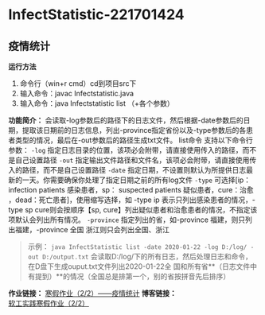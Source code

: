 # InfectStatistic-221701424
## 疫情统计

**运行方法**
1. 命令行（win+r cmd）cd到项目src下
2. 输入命令：javac Infectstatistic.java
3. 输入命令：java Infectstatistic list （+各个参数）

**功能简介：**
会读取-log参数后的路径下的日志文件，然后根据-date参数后的日期，提取该日期前的日志信息，列出-province指定省份以及-type参数后的各患者类型的情况，最后在-out参数后的路径生成txt文件。
list命令 支持以下命令行参数：
`-log` 指定日志目录的位置，该项必会附带，请直接使用传入的路径，而不是自己设置路径
`-out` 指定输出文件路径和文件名，该项必会附带，请直接使用传入的路径，而不是自己设置路径
`-date` 指定日期，不设置则默认为所提供日志最新的一天。你需要确保你处理了指定日期之前的所有log文件
`-type` 可选择[ip： infection patients 感染患者，sp： suspected patients 疑似患者，cure：治愈 ，dead：死亡患者]，使用缩写选择，如 -type ip 表示只列出感染患者的情况，-type sp cure则会按顺序【sp, cure】列出疑似患者和治愈患者的情况，不指定该项默认会列出所有情况。
`-province` 指定列出的省，如-province 福建，则只列出福建，-province 全国 浙江则只会列出全国、浙江

>示例：
> `java InfectStatistic list -date 2020-01-22 -log D:/log/ -out D:/output.txt`
>会读取D:/log/下的所有日志，然后处理日志和命令，在D盘下生成ouput.txt文件列出2020-01-22全
>国和所有省**（日志文件中有提到）**的情况（全国总是排第一个，别的省按拼音先后排序）

**作业链接：** [寒假作业（2/2）——疫情统计](https://www.cnblogs.com/missionA/p/12319660.html)
**博客链接：** [软工实践寒假作业（2/2）](https://edu.cnblogs.com/campus/fzu/2020SPRINGS/homework/10287)